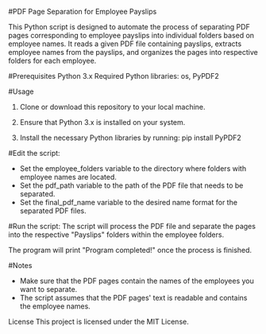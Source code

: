 #PDF Page Separation for Employee Payslips

This Python script is designed to automate the process of separating PDF pages corresponding to employee payslips into individual folders based on employee names. It reads a given PDF file containing payslips, extracts employee names from the payslips, and organizes the pages into respective folders for each employee.

#Prerequisites
Python 3.x
Required Python libraries: os, PyPDF2

#Usage
1. Clone or download this repository to your local machine.

2. Ensure that Python 3.x is installed on your system.

3. Install the necessary Python libraries by running:
pip install PyPDF2

#Edit the script:

- Set the employee_folders variable to the directory where folders with employee names are located.
- Set the pdf_path variable to the path of the PDF file that needs to be separated.
- Set the final_pdf_name variable to the desired name format for the separated PDF files.

#Run the script:
The script will process the PDF file and separate the pages into the respective "Payslips" folders within the employee folders.

The program will print "Program completed!" once the process is finished.

#Notes
- Make sure that the PDF pages contain the names of the employees you want to separate.
- The script assumes that the PDF pages' text is readable and contains the employee names.

License
This project is licensed under the MIT License.